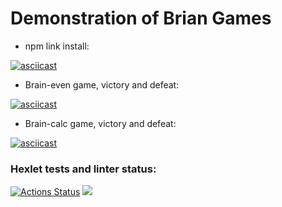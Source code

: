 # Demonstration of Brian Games


* npm link install:

[![asciicast](https://asciinema.org/a/hlkda6jNRvsah07Teb15sb3mo.svg)](https://asciinema.org/a/hlkda6jNRvsah07Teb15sb3mo)

* Brain-even game, victory and defeat:

[![asciicast](https://asciinema.org/a/8AYJMtcFxEj9VLEQSgc6cVzqY.svg)](https://asciinema.org/a/8AYJMtcFxEj9VLEQSgc6cVzqY)

* Brain-calc game, victory and defeat:

[![asciicast](https://asciinema.org/a/ndzk3x8NPv2HrJKtydlGsgnVm.svg)](https://asciinema.org/a/ndzk3x8NPv2HrJKtydlGsgnVm)


### Hexlet tests and linter status:
[![Actions Status](https://github.com/Lokstar-Ugar/frontend-project-44/actions/workflows/hexlet-check.yml/badge.svg)](https://github.com/Lokstar-Ugar/frontend-project-44/actions)
<a href="https://codeclimate.com/github/Lokstar-Ugar/frontend-project-44/maintainability"><img src="https://api.codeclimate.com/v1/badges/e6911bd9091d782e90f6/maintainability" /></a>
